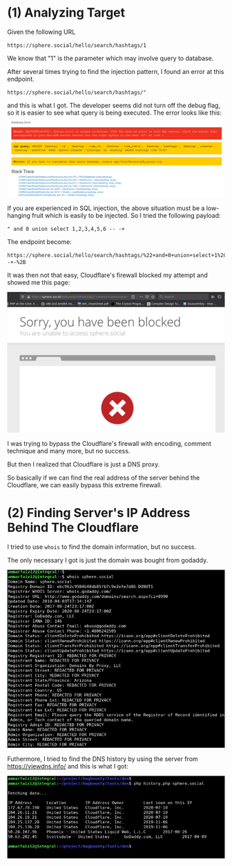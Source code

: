 # (1) Analyzing Target
Given the following URL
```
https://sphere.social/hello/search/hashtags/1
```
We know that "1" is the parameter which may involve query to database.

After several times trying to find the injection pattern, I found an error at this endpoint.

```
https://sphere.social/hello/search/hashtags/"
```

and this is what I got. The developer seems did not turn off the debug flag, so it is easier to see what query is being executed. The error looks like this:
![xxx](./001.png)

If you are experienced in SQL injection, the above situation must be a low-hanging fruit which is easily to be injected. So I tried the following payload:
```
" and 0 union select 1,2,3,4,5,6 -- -+
```

The endpoint become:
```
https://sphere.social/hello/search/hashtags/%22+and+0+union+select+1%2C2%2C3%2C4%2C5%2C6+--+-%2B
```

It was then not that easy, Cloudflare's firewall blocked my attempt and showed me this page:


![xxx](./002.png)


I was trying to bypass the Cloudflare's firewall with encoding, comment technique and many more, but no success.


But then I realized that Cloudflare is just a DNS proxy.


So basically if we can find the real address of the server behind the Cloudflare, we can easily bypass this extreme firewall.

# (2) Finding Server's IP Address Behind The Cloudflare

I tried to use `whois` to find the domain information, but no success.


The only necessary I got is just the domain was bought from godaddy.

![error](./003.png)

Futhermore, I tried to find the DNS history by using the server from https://viewdns.info/ and this is what I got:

![error](./004.png)
